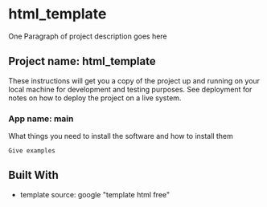 # html_template

One Paragraph of project description goes here

## Project name: html_template

These instructions will get you a copy of the project up and running on your local machine for development and testing purposes. See deployment for notes on how to deploy the project on a live system.

### App name: main

What things you need to install the software and how to install them

```
Give examples
```

## Built With

* template source: google "template html free"
